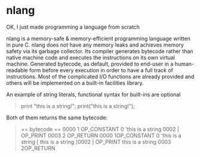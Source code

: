 # nlang
OK, I just made programming a language from scratch

nlang is a memory-safe & memory-efficient programming language written in pure C. nlang does not have any memory leaks and achieves memory safety via its garbage collector. Its compiler generates bytecode rather than native machine code and executes the instructions on its own virtual machine. Generated bytecode, as default, provided to end-user in a human-readable form before every execution in order to have a full track of instructions. Most of the complicated I/O functions are already provided and others will be implemented on a built-in facilities library.


An example of string literals, functional syntax for built-ins are optional
> print "this is a string!";
> print("this is a string!");

Both of them returns the same bytecode:
> == bytecode ==
0000    1 OP_CONSTANT         0 'this is a string
0002     |    OP_PRINT
0003    2 OP_RETURN
        0000    1OP_CONSTANT         0 'this is a string
        [ this is a string ]0002     |    OP_PRINT
this is a string
        0003    2OP_RETURN
